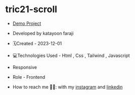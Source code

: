 # tric21-scroll
- [Demo Project](https://katayoon-faraji-web.github.io/trick20-cardDetails/)

- Developed by katayoon faraji

- 🗓️Created - 2023-12-01

- 💻Technologies Used - Html , Css ,  Tailwind , Javascript

- Responsive
  
- Role - Frontend

- How to reach me 👩🏻: with my [instagram](https://instagram.com/katayoon_faraji_web) and [linkedin](https://www.linkedin.com/in/katayoon-faraji-web-3b722b207r)
